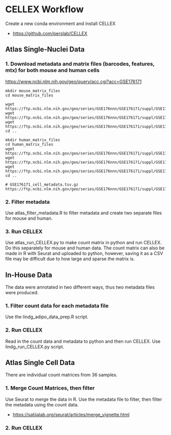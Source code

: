 # CELLEX Workflow
Create a new conda environment and install CELLEX
- https://github.com/perslab/CELLEX

## Atlas Single-Nuclei Data

### 1. Download metadata and matrix files (barcodes, features, mtx) for both mouse and human cells
https://www.ncbi.nlm.nih.gov/geo/query/acc.cgi?acc=GSE176171
```
mkdir mouse_matrix_files
cd mouse_matrix_files

wget https://ftp.ncbi.nlm.nih.gov/geo/series/GSE176nnn/GSE176171/suppl/GSE176171_Mm10X.counts.barcodes.tsv.gz
wget https://ftp.ncbi.nlm.nih.gov/geo/series/GSE176nnn/GSE176171/suppl/GSE176171_Mm10X.counts.features.tsv.gz
wget https://ftp.ncbi.nlm.nih.gov/geo/series/GSE176nnn/GSE176171/suppl/GSE176171_Mm10X.counts.mtx.gz
cd ..

mkdir human_matrix_files
cd human_matrix_files
wget https://ftp.ncbi.nlm.nih.gov/geo/series/GSE176nnn/GSE176171/suppl/GSE176171_Hs10X.counts.barcodes.tsv.gz
wget https://ftp.ncbi.nlm.nih.gov/geo/series/GSE176nnn/GSE176171/suppl/GSE176171_Hs10X.counts.features.tsv.gz
wget https://ftp.ncbi.nlm.nih.gov/geo/series/GSE176nnn/GSE176171/suppl/GSE176171_Hs10X.counts.mtx.gz
cd ..

# GSE176171_cell_metadata.tsv.gz
https://ftp.ncbi.nlm.nih.gov/geo/series/GSE176nnn/GSE176171/suppl/GSE176171_cell_metadata.tsv.gz
```

### 2. Filter metadata 
Use atlas_filter_metadata.R to filter metadata and create two separate files for mouse and human.

### 3. Run CELLEX
Use atlas_run_CELLEX.py to make count matrix in python and run CELLEX. Do this separately for mouse and human data.
The count matrix can also be made in R with Seurat and uploaded to python, however, saving it as a CSV file may be difficult due to how large and sparse the matrix is.

## In-House Data
The data were annotated in two different ways, thus two metadata files were produced.

### 1. Filter count data for each metadata file
Use the lindg_adipo_data_prep.R script.

### 2. Run CELLEX
Read in the count data and metadata to python and then run CELLEX. Use lindg_run_CELLEX.py script. 

## Atlas Single Cell Data
There are individual count matrices from 36 samples. 

### 1. Merge Count Matrices, then filter
Use Seurat to merge the data in R. Use the metadata file to filter, then filter the metadata using the count data.
- https://satijalab.org/seurat/articles/merge_vignette.html

### 2. Run CELLEX


